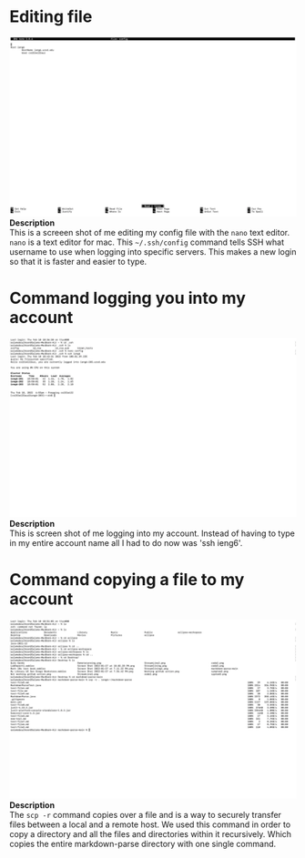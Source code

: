 # Editing file
![Image](StreamLine1.png) \
**Description** \
This is a screeen shot of me editing my config file with the `nano` text editor. `nano` is a text editor for mac. This `~/.ssh/config` command tells SSH what username to use when logging into specific servers. This makes a new login so that it is faster and easier to type.
# Command logging you into my account
![Image](StreamLine2.png) \
**Description** \
This is screen shot of me logging into my account. Instead of having to type in my entire account name all I had to do now was 'ssh ieng6'.
# Command copying a file to my account
![Image](StreamLine3.png) \
**Description** \
The `scp -r` command copies over a file and is a way to securely transfer files between a local and a remote host. We used this command in order to copy a directory and all the files and directories within it recursively. Which copies the entire markdown-parse directory with one single command.
